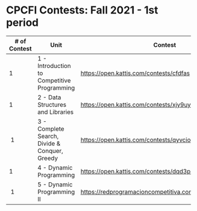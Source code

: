 # CPCFI Contests: Fall 2021 - 1st period

| \# of Contest | Unit | Contest | Editorial | Editorial Status |
| ------------- | ---- | ------- | --------- | ---------------- |
| 1 | 1 - Introduction to Competitive Programming  |  https://open.kattis.com/contests/cfdfas |  | Missing |
| 1 | 2 - Data Structures and Libraries  | https://open.kattis.com/contests/xjy9uy |  | Missing |
| 1 | 3 - Complete Search, Divide & Conquer, Greedy | https://open.kattis.com/contests/qyvcio  |  | Missing |
| 1 | 4 - Dynamic Programming | https://open.kattis.com/contests/dqd3pk | [here](https://github.com/CPCFI-org/contests/tree/main/1_Fall_2021/4-Dynamic-Programming-I) | Partially complete |
| 1 | 5 - Dynamic Programming II  | https://redprogramacioncompetitiva.com/contests/2020/13/ | [here](https://github.com/CPCFI-org/contests/tree/main/1_Fall_2021/5-Dynamic-Programming-II) | Misssing |
